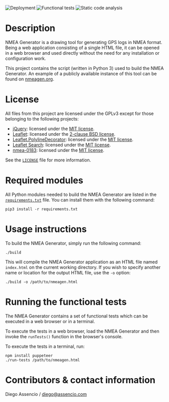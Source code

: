 ![Deployment](https://github.com/dassencio/nmeagen/workflows/Deployment/badge.svg)
![Functional tests](https://github.com/dassencio/nmeagen/workflows/Functional%20tests/badge.svg)
![Static code analysis](https://github.com/dassencio/nmeagen/workflows/Static%20code%20analysis/badge.svg)

# Description

NMEA Generator is a drawing tool for generating GPS logs in NMEA format. Being
a web application consisting of a single HTML file, it can be opened in a web
browser and used directly without the need for any installation or configuration
work.

This project contains the script (written in Python 3) used to build the
NMEA Generator. An example of a publicly available instance of this tool can be
found on [nmeagen.org](https://nmeagen.org).

# License

All files from this project are licensed under the GPLv3 except for those
belonging to the following projects:

- [jQuery](https://jquery.com/): licensed under the
  [MIT license](https://github.com/jquery/jquery/blob/master/LICENSE.txt).
- [Leaflet](https://leafletjs.com/): licensed under the
  [2-clause BSD license](https://github.com/Leaflet/Leaflet/blob/master/LICENSE).
- [Leaflet.PolylineDecorator](https://github.com/bbecquet/Leaflet.PolylineDecorator):
  licensed under the [MIT license](https://github.com/bbecquet/Leaflet.PolylineDecorator/blob/master/LICENSE).
- [Leaflet Search](https://github.com/stefanocudini/leaflet-search): licensed
  under the [MIT license](https://github.com/stefanocudini/leaflet-search/blob/master/license.txt).
- [nmea-0183](https://github.com/nherment/node-nmea): licensed under the
  [MIT license](https://github.com/nherment/node-nmea/blob/master/LICENSE).

See the [`LICENSE`](https://github.com/dassencio/nmeagen/tree/master/LICENSE)
file for more information.

# Required modules

All Python modules needed to build the NMEA Generator are listed in the
[`requirements.txt`](https://github.com/dassencio/nmeagen/tree/master/requirements.txt)
file. You can install them with the following command:

    pip3 install -r requirements.txt

# Usage instructions

To build the NMEA Generator, simply run the following command:

    ./build

This will compile the NMEA Generator application as an HTML file named
`index.html` on the current working directory. If you wish to specify another
name or location for the output HTML file, use the `-o` option:

    ./build -o /path/to/nmeagen.html

# Running the functional tests

The NMEA Generator contains a set of functional tests which can be executed in
a web browser or in a terminal.

To execute the tests in a web browser, load the NMEA Generator and then
invoke the `runTests()` function in the browser's console.

To execute the tests in a terminal, run:

    npm install puppeteer
    ./run-tests /path/to/nmeagen.html

# Contributors & contact information

Diego Assencio / diego@assencio.com
